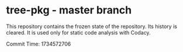 # tree-pkg - master branch

This repository contains the frozen state of the repository.
Its history is cleared. It is used only for static code
analysis with Codacy.

Commit Time: 1734572706